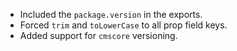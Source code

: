 - Included the `package.version` in the exports.
- Forced `trim` and `toLowerCase` to all prop field keys.
- Added support for `cmscore` versioning.
